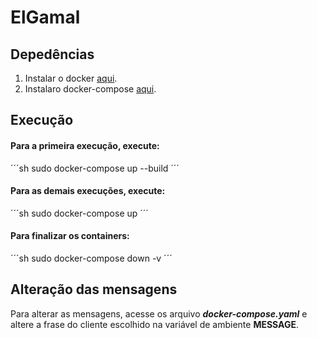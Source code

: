 # ElGamal

## Depedências
1. Instalar o docker [aqui](https://docs.docker.com/engine/install/ubuntu/).
2. Instalaro docker-compose [aqui](https://docs.docker.com/compose/install/).

## Execução
#### Para a primeira execução, execute:
´´´sh
sudo docker-compose up --build
´´´

#### Para as demais execuções, execute:
´´´sh
sudo docker-compose up
´´´

#### Para finalizar os containers:
´´´sh
sudo docker-compose down -v
´´´

## Alteração das mensagens
Para alterar as mensagens, acesse os arquivo ***docker-compose.yaml*** e altere a frase do cliente escolhido na variável de ambiente **MESSAGE**.
